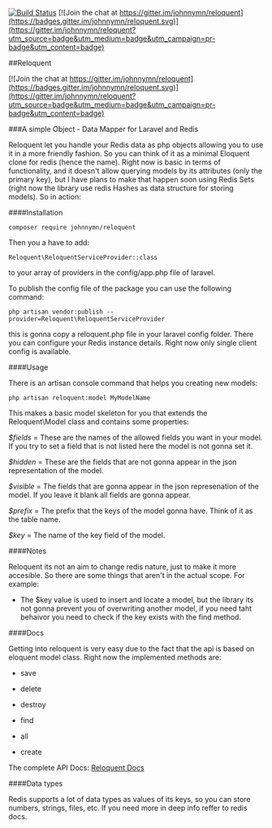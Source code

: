 [![Build Status](https://travis-ci.org/johnnymn/reloquent.svg?branch=master)](https://travis-ci.org/johnnymn/reloquent)
[![Join the chat at https://gitter.im/johnnymn/reloquent](https://badges.gitter.im/johnnymn/reloquent.svg)](https://gitter.im/johnnymn/reloquent?utm_source=badge&utm_medium=badge&utm_campaign=pr-badge&utm_content=badge)

##Reloquent

[![Join the chat at https://gitter.im/johnnymn/reloquent](https://badges.gitter.im/johnnymn/reloquent.svg)](https://gitter.im/johnnymn/reloquent?utm_source=badge&utm_medium=badge&utm_campaign=pr-badge&utm_content=badge)

###A simple Object - Data Mapper for Laravel and Redis

Reloquent let you handle your Redis data as php objects allowing you to use it in a more friendly fashion. So you can think of it as a minimal Eloquent clone for redis (hence the name). Right now is basic in terms of functionality, and it doesn't allow querying models by its attributes (only the primary key), but I have plans to make that happen soon using Redis Sets (right now the library use redis Hashes as data structure for storing models). So in action:

####Installation

    composer require johnnymn/reloquent

Then you a have to add:

    Reloquent\ReloquentServiceProvider::class

to your array of providers in the config/app.php file of laravel.

To publish the config file of the package you can use the following command:

    php artisan vendor:publish --provider=Reloquent\ReloquentServiceProvider

this is gonna copy a reloquent.php file in your laravel config folder. There you can configure your Redis instance details. Right now only single client config is available.

####Usage

There is an artisan console command that helps you creating new models:

    php artisan reloquent:model MyModelName

This makes a basic model skeleton for you  that extends the Reloquent\Model class and contains some properties:

*$fields* = These are the names of the allowed fields you want in your model. If you try to set a field that is not listed here the model is not gonna set it.

*$hidden* = These are the fields that are not gonna appear in the json representation of the model.

*$visible* = The fields that are gonna appear in the json represenation of the model. If you leave it blank all fields are gonna appear.

*$prefix* = The prefix that the keys of the model gonna have. Think of it as the table name.

*$key* = The name of the key field of the model.

####Notes

Reloquent its not an aim to change redis nature, just to make it more accesible. So there are some things that aren't in the actual scope. For example:

- The $key value is used to insert and locate a model, but the library its not gonna prevent you of overwriting another model, if you need taht behaivor you need to check if the key exists with the find method.

####Docs

Getting into reloquent is very easy due to the fact that the api is based on eloquent model class. Right now the implemented methods are:

- save

- delete

- destroy

- find

- all

- create

The complete API Docs: [Reloquent Docs](http://johnnymn.github.io/reloquent/index.html)

####Data types

Redis supports a lot of data types as values of its keys, so you can store numbers, strings, files, etc. If you need more in deep info reffer to redis docs.
